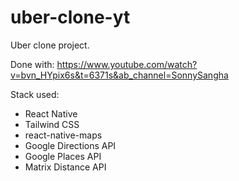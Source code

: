 # uber-clone-yt

Uber clone project.

Done with: https://www.youtube.com/watch?v=bvn_HYpix6s&t=6371s&ab_channel=SonnySangha

Stack used:

- React Native
- Tailwind CSS
- react-native-maps
- Google Directions API
- Google Places API
- Matrix Distance API
